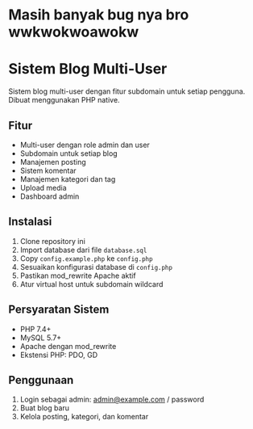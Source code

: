 # Masih banyak bug nya bro wwkwokwoawokw

# Sistem Blog Multi-User

Sistem blog multi-user dengan fitur subdomain untuk setiap pengguna. Dibuat menggunakan PHP native.

## Fitur

- Multi-user dengan role admin dan user
- Subdomain untuk setiap blog
- Manajemen posting
- Sistem komentar
- Manajemen kategori dan tag
- Upload media
- Dashboard admin

## Instalasi

1. Clone repository ini
2. Import database dari file `database.sql`
3. Copy `config.example.php` ke `config.php`
4. Sesuaikan konfigurasi database di `config.php`
5. Pastikan mod_rewrite Apache aktif
6. Atur virtual host untuk subdomain wildcard

## Persyaratan Sistem

- PHP 7.4+
- MySQL 5.7+
- Apache dengan mod_rewrite
- Ekstensi PHP: PDO, GD

## Penggunaan

1. Login sebagai admin: admin@example.com / password
2. Buat blog baru
3. Kelola posting, kategori, dan komentar
